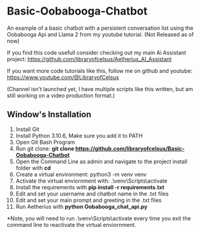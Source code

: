 # Basic-Oobabooga-Chatbot
An example of a basic chatbot with a persistent conversation list using the Oobabooga Api and Llama 2 from my youtube tutorial. (Not Released as of now)

If you find this code usefull consider checking out my main Ai Assistant project: https://github.com/libraryofcelsus/Aetherius_AI_Assistant

If you want more code tutorials like this, follow me on github and youtube: https://www.youtube.com/@LibraryofCelsus

(Channel isn't launched yet, I have multiple scripts like this written, but am still working on a video production format.)

## Window's Installation
1. Install Git
2. Install Python 3.10.6, Make sure you add it to PATH
3. Open Git Bash Program
4. Run git clone: **git clone https://github.com/libraryofcelsus/Basic-Oobabooga-Chatbot**
5. Open the Command Line as admin and navigate to the project install folder with **cd <PATH TO INSTALL>**
6. Create a virtual environment: python3 -m venv venv
7. Activate the virtual enviornment with: .\venv\Scripts\activate
8. Install the requirements with **pip install -r requirements.txt**
9. Edit and set your username and chatbot name in the .txt files
10. Edit and set your main prompt and greeting in the .txt files
11. Run Aetherius with **python Oobabooga_chat_api.py**
 
*Note, you will need to run .\venv\Scripts\activate every time you exit the command line to reactivate the virtual enviornment.
